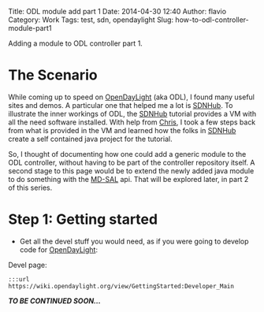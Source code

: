 Title: ODL module add part 1
Date: 2014-04-30 12:40
Author: flavio
Category: Work
Tags: test, sdn, opendaylight
Slug: how-to-odl-controller-module-part1

Adding a module to ODL controller part 1.

<!--more-->

# The Scenario

While coming up to speed on [OpenDayLight][] (aka ODL), I found many useful sites and demos. A particular one that helped me a lot is [SDNHub].
To illustrate the inner workings of ODL, the [SDNHub] tutorial provides a VM with all the need software installed. With help from [Chris], 
I took a few steps back from what is provided in the VM and learned how the folks in [SDNHub] create a self contained java project for the tutorial.

So, I thought of documenting how one could add a generic module to the ODL controller, without having to be part of the controller repository
itself. A second stage to this page would be to extend the newly added java module to do something with the [MD-SAL][] api. That will be explored
later, in part 2 of this series.

# Step 1: Getting started

* Get all the devel stuff you would need, as if you were going to develop code for [OpenDayLight][]:

Devel page:

    :::url
    https://wiki.opendaylight.org/view/GettingStarted:Developer_Main

***TO BE CONTINUED SOON...***

  [OpenDayLight]: http://www.opendaylight.org/
  [SDNHub]: http://sdnhub.org/tutorials/opendaylight/
  [Chris]: http://en.wikipedia.org/wiki/Chris_Wright_%28programmer%29
  [MD-SAL]: https://wiki.opendaylight.org/view/OpenDaylight_Controller:MD-SAL

